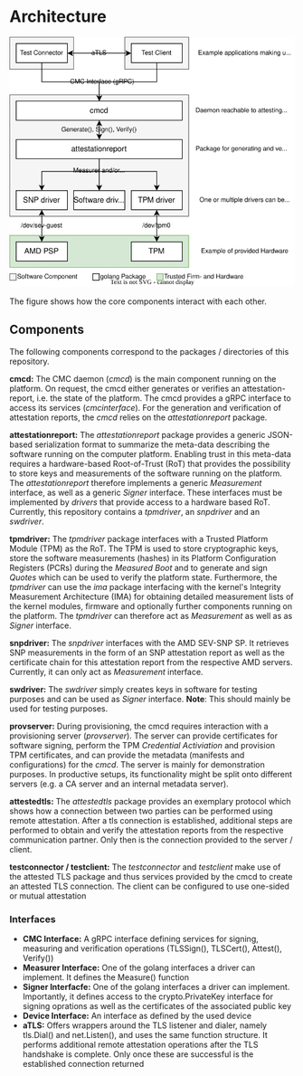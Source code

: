 # Architecture

![CMC, attestation drivers and exemplary test-connector and client as well as interface descriptions](./architecture.svg)

The figure shows how the core components interact with each other.


## Components
The following components correspond to the packages / directories of this repository.

__cmcd:__
The CMC daemon (*cmcd*) is the main component running on the platform. On request, the cmcd either
generates or verifies an attestation-report, i.e. the state of the platform. The cmcd provides
a gRPC interface to access its services (*cmcinterface*). For the generation and verification
of attestation reports, the *cmcd* relies on the *attestationreport* package.

__attestationreport:__
The *attestationreport* package provides a generic JSON-based serialization format to summarize
the meta-data describing the software running on the computer platform. Enabling trust in this
meta-data requires a hardware-based Root-of-Trust (RoT) that provides the possibility to store keys
and measurements of the software running on the platform. The *attestationreport* therefore
implements a generic *Measurement* interface, as well as a generic *Signer* interface.
These interfaces must be implemented by *drivers* that provide access to a hardware based RoT.
Currently, this repository contains a *tpmdriver*, an *snpdriver* and an *swdriver*.

__tpmdriver:__
The *tpmdriver* package interfaces with a Trusted Platform Module (TPM) as the RoT.
The TPM is used to store cryptographic keys, store the software measurements (hashes) in its
Platform Configuration Registers (PCRs) during the *Measured Boot* and to generate and sign *Quotes*
which can be used to verify the platform state. Furthermore, the *tpmdriver* can use the *ima*
package interfacing with the kernel's Integrity Measurement Architecture (IMA) for obtaining
detailed measurement lists of the kernel modules, firmware and optionally further components
running on the platform. The *tpmdriver* can therefore act as *Measurement* as well as as
*Signer* interface.

__snpdriver:__
The *snpdriver* interfaces with the AMD SEV-SNP SP. It retrieves SNP measurements in the form of
an SNP attestation report as well as the certificate chain for this attestation report from the
respective AMD servers. Currently, it can only act as *Measurement* interface.

__swdriver:__
The *swdriver* simply creates keys in software for testing purposes and can be used as *Signer*
interface. **Note**: This should mainly be used for testing purposes.

__provserver:__
During provisioning, the cmcd requires interaction with a provisioning server (*provserver*). The
server can provide certificates for software signing, perform the TPM *Credential Activiation* and
provision TPM certificates, and can provide the metadata (manifests and configurations) for the
*cmcd*. The server is mainly for demonstration purposes. In productive setups, its functionality
might be split onto different servers (e.g. a CA server and an internal metadata server).

__attestedtls:__
The *attestedtls* package provides an exemplary protocol which shows how a connection between two parties can be performed using remote attestation. After a tls connection is established, additional steps are performed to obtain and verify the attestation reports from the respective communication partner. Only then is the connection provided to the server / client.

__testconnector / testclient:__
The *testconnector* and *testclient* make use of the attested TLS package and thus services provided by the cmcd to create an attested TLS connection. The client can be configured to use one-sided or mutual attestation

### Interfaces
- __CMC Interface:__ A gRPC interface defining services for signing, measuring and verification operations (TLSSign(), TLSCert(), Attest(), Verify())
- __Measurer Interface:__ One of the golang interfaces a driver can implement. It defines the Measure() function
- __Signer Interfacfe:__ One of the golang interfaces a driver can implement. Importantly, it defines access to the crypto.PrivateKey interface for signing oprations as well as the certificates of the associated public key
- __Device Interface:__ An interface as defined by the used device
- __aTLS:__ Offers wrappers around the TLS listener and dialer, namely tls.Dial() and net.Listen(), and uses the same function structure. It performs additional remote attestation operations after the TLS handshake is complete. Only once these are successful is the established connection returned
